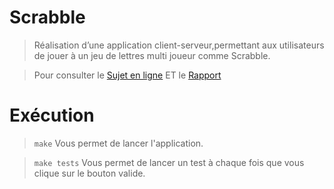 # Scrabble
> Réalisation d’une application client-serveur,permettant aux utilisateurs de jouer à un jeu de lettres multi joueur comme Scrabble. 

> Pour consulter le [Sujet en ligne](https://www-apr.lip6.fr/~chaillou/Public/enseignement/2016-2017/pc2r/public/projet-16-3.pdf) ET le [Rapport](Rapport/Scrabble.pdf)

# Exécution
> `` make `` Vous permet de lancer l'application.

> `` make tests `` Vous permet de lancer un test à chaque fois que vous clique sur le bouton valide.
